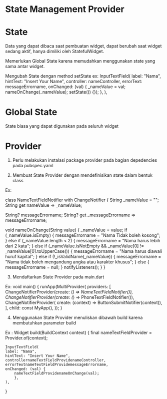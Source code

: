 # State Management Provider

# State
Data yang dapat dibaca saat pembuatan widget, dapat berubah saat widget sedang aktif, hanya dimiliki oleh StatefulWidget.

Memerlukan Global State karena memudahkan menggunakan state yang sama antar widget.

Mengubah State dengan method setState
ex:
InputTextField(
    label: "Nama",
    hintText: "Insert Your Name",
    controller: nameController,
    errorText: messageErrorname,
    onChanged: (val) {
        _nameValue = val;
        nameOnChange(_nameValue);
        setState(() {});
    },
),

# Global State

State biasa yang dapat digunakan pada seluruh widget

# Provider

1. Perlu melakukan instalasi package provider pada bagian depedencies pada pubspec.yaml

2. Membuat State Provider dengan mendefinisikan state dalam bentuk class

Ex:

class NameTextFieldNotifier with ChangeNotifier {
  String _nameValue = "";
  String get nameValue => _nameValue;

  String? messageErrorname;
  String? get _messageErrorname => messageErrorname;

  void nameOnChange(String value) {
    _nameValue = value;
    if (_nameValue.isEmpty) {
      messageErrorname = "Nama Tidak boleh kosong";
    } else if (_nameValue.length < 2) {
      messageErrorname = "Nama harus lebih dari 2 kata";
    } else if (_nameValue.isNotEmpty &&
        _nameValue[0] != _nameValue[0].toUpperCase()) {
      messageErrorname = "Nama harus diawali huruf kapital";
    } else if (!_isValidName(_nameValue)) {
      messageErrorname =
          "Nama tidak boleh mengandung angka atau karakter khusus";
    } else {
      messageErrorname = null;
    }
    notifyListeners();
  }
}

3. Mendaftarkan State Provider pada main.dart 

Ex: 
void main() {
  runApp(MultiProvider(
    providers: [
      ChangeNotifierProvider(create: (_) => NameTextFieldNotifier()),
      ChangeNotifierProvider(create: (_) => PhoneTextFieldNotifier()),
      ChangeNotifierProvider(
          create: (context) => ButtonSubmitNotifier(context)),
    ],
    child: const MyApp(),
  ));
}

4. Menggunakan State Provider menuliskan dibawah build karena membutuhkan parameter build

Ex :
Widget build(BuildContext context) {
    final nameTextFieldProvider = Provider.of<NameTextFieldNotifier>(context);

    InputTextField(
    label: "Nama",
    hintText: "Insert Your Name",
    controllernameTextFieldProvidenameController,
    errorTextnameTextFieldProvidemessageErrorname,
    onChanged: (val) {
        nameTextFieldProvidenameOnChange(val);
        },
    ),
}